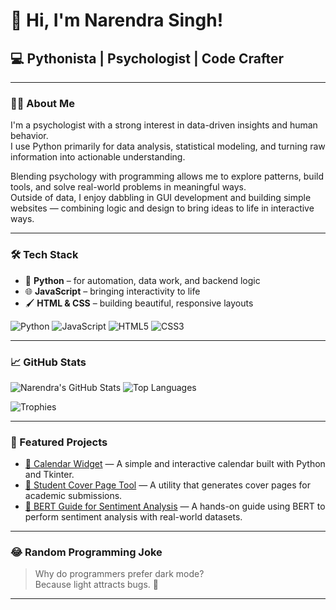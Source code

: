 # 👋 Hi, I'm Narendra Singh!

## 💻 Pythonista | Psychologist | Code Crafter
 
---

### 👨‍💻 About Me

I'm a psychologist with a strong interest in data-driven insights and human behavior.  
I use Python primarily for data analysis, statistical modeling, and turning raw information into actionable understanding.

Blending psychology with programming allows me to explore patterns, build tools, and solve real-world problems in meaningful ways.  
Outside of data, I enjoy dabbling in GUI development and building simple websites — combining logic and design to bring ideas to life in interactive ways.

---

### 🛠️ Tech Stack

- 🐍 **Python** – for automation, data work, and backend logic  
- 🌐 **JavaScript** – bringing interactivity to life  
- 🖌️ **HTML & CSS** – building beautiful, responsive layouts  

![Python](https://img.shields.io/badge/-Python-3776AB?style=flat-square&logo=python&logoColor=white)
![JavaScript](https://img.shields.io/badge/-JavaScript-F7DF1E?style=flat-square&logo=javascript&logoColor=black)
![HTML5](https://img.shields.io/badge/-HTML5-E34F26?style=flat-square&logo=html5&logoColor=white)
![CSS3](https://img.shields.io/badge/-CSS3-1572B6?style=flat-square&logo=css3&logoColor=white)

---

### 📈 GitHub Stats

![Narendra's GitHub Stats](https://github-readme-stats.vercel.app/api?username=Spartanlasergun&show_icons=true&theme=tokyonight)
![Top Languages](https://github-readme-stats.vercel.app/api/top-langs/?username=Spartanlasergun&layout=compact&theme=tokyonight)

![Trophies](https://github-profile-trophy.vercel.app/?username=Spartanlasergun&theme=tokyonight&no-frame=true&row=1)


---

### 🌟 Featured Projects

- [📅 Calendar Widget](https://github.com/Spartanlasergun/calendar_widget) — A simple and interactive calendar built with Python and Tkinter.
- [📝 Student Cover Page Tool](https://github.com/Spartanlasergun/USC_Cover_Page_Tool) — A utility that generates cover pages for academic submissions.
- [📖 BERT Guide for Sentiment Analysis](https://github.com/Spartanlasergun/A-Step-by-Step-Guide-to-BERT) — A hands-on guide using BERT to perform sentiment analysis with real-world datasets.

---

### 😂 Random Programming Joke

> Why do programmers prefer dark mode?  
> Because light attracts bugs. 🐛

---


<!---
Spartanlasergun/Spartanlasergun is a ✨ special ✨ repository because its `README.md` (this file) appears on your GitHub profile.
You can click the Preview link to take a look at your changes.
--->
